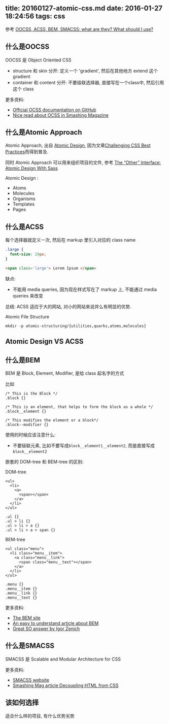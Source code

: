title: 20160127-atomic-css.md
date: 2016-01-27 18:24:56
tags: css
---

参考 [OOCSS, ACSS, BEM, SMACSS: what are they? What should I use?](http://clubmate.fi/oocss-acss-bem-smacss-what-are-they-what-should-i-use/)


## 什么是OOCSS

OOCSS 是 Object Oriented CSS

- structure 和  skin 分开: 定义一个 'gradient', 然后在其他地方 extend 这个 gradient
- container 和 content 分开: 不要级联选择器, 直接写在一个class中, 然后引用这个 class

更多资料:

- [Official OCSS documentation on GitHub](http://github.com/stubbornella/oocss/wiki)
- [Nice read about OCSS in Smashing Magazine](http://coding.smashingmagazine.com/2011/12/12/an-introduction-to-object-oriented-css-oocss) 


## 什么是Atomic Approach
Atomic Approach, 出自 [Atomic Design](http://bradfrost.com/blog/post/atomic-web-design/), 因为文章[Challenging CSS Best Practices](http://www.smashingmagazine.com/2013/10/21/challenging-css-best-practices-atomic-approach/)而得到普及. 

同时 Atomic Approach 可以用来组织项目的文件, 参考 [The “Other” Interface: Atomic Design With Sass](http://coding.smashingmagazine.com/2013/08/02/other-interface-atomic-design-sass/)

Atomic Design :

- Atoms
- Molecules
- Organisms
- Templates
- Pages


## 什么是ACSS

每个选择器就定义一次, 然后在 markup 里引入对应的 class name

``` css
.large {
  font-size: 20px;
}  
```
``` html
<span class='large'> Lorem Ipsum </span>  
```

缺点:

- 不能用 media queries, 因为现在样式写在了 markup 上, 不能通过 media queries 来改变

总结: ACSS 适应于大的网站, 对小的网站来说并么有明显的优势.


Atomic File Structure
```
mkdir -p atomic-structuring/{utilities,quarks,atoms,molecules} 
```

## Atomic Design VS ACSS


## 什么是BEM

BEM 是 Block, Element, Modifier, 是给 class 起名字的方式

比如
```
/* This is the Block */
.block {}

/* This is an element, that helps to form the block as a whole */
.block__element {}

/* This modifies the element or a block*/
.block--modifier {}
```

使用的时候应该注意什么:

- 不要级联元素, 比如不要写成`block__element1__element2`, 而是直接写成 `block__element2`

嵌套的 DOM-tree 和 BEM-tree 的区别:
 
DOM-tree
```
<ul>
  <li>
    <a>
      <span></span>
    </a>
  </li>
</ul>

.ul {}
.ul > li {}
.ul > li > a {}
.ul > li > a > span {}
```

BEM-tree

```
<ul class="menu">
  <li class="menu__item">
    <a class="menu__link">
      <span class="menu__text"></span>
    </a>
  </li>
</ul>

.menu {}
.menu__item {}
.menu__link {}
.menu__text {}
```

更多资料:

- [The BEM site](http://bem.info/method/definitions/)
- [An easy to understand article about BEM](http://csswizardry.com/2013/01/mindbemding-getting-your-head-round-bem-syntax/)
- [Great SO answer by Igor Zenich](http://stackoverflow.com/a/27900589/976972)
 

## 什么是SMACSS

SMACSS 是 Scalable and Modular Architecture for CSS

更多资料:

- [SMACSS website](http://smacss.com/)
- [Smashing Mag article Decoupling HTML from CSS](http://coding.smashingmagazine.com/2012/04/20/decoupling-html-from-css)

## 该如何选择

适合什么样的项目, 有什么优势劣势





